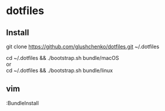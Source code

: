 dotfiles
========

## Install

git clone https://github.com/glushchenko/dotfiles.git ~/.dotfiles  

cd ~/.dotfiles && ./bootstrap.sh bundle/macOS  
or  
cd ~/.dotfiles && ./bootstrap.sh bundle/linux

## vim

:BundleInstall
